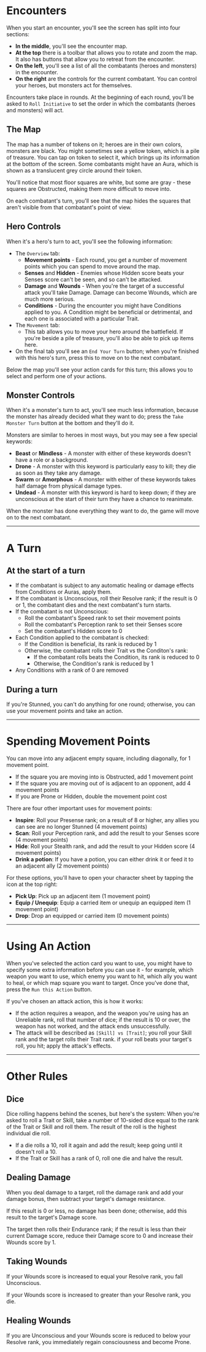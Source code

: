 # Encounters

When you start an encounter, you'll see the screen has split into four sections:

* **In the middle**, you'll see the encounter map.
* **At the top** there is a toolbar that allows you to rotate and zoom the map. It also has buttons that allow you to retreat from the encounter.
* **On the left**, you'll see a list of all the combatants (heroes and monsters) in the encounter.
* **On the right** are the controls for the current combatant. You can control your heroes, but monsters act for themselves.

Encounters take place in rounds. At the beginning of each round, you'll be asked to `Roll Initiative` to set the order in which the combatants (heroes and monsters) will act.

## The Map

The map has a number of tokens on it; heroes are in their own colors, monsters are black. You might sometimes see a yellow token, which is a pile of treasure. You can tap on token to select it, which brings up its information at the bottom of the screen. Some combatants might have an Aura, which is shown as a translucent grey circle around their token.

You'll notice that most floor squares are white, but some are gray - these squares are Obstructed, making them more difficult to move into.

On each combatant's turn, you'll see that the map hides the squares that aren't visible from that combatant's point of view.

## Hero Controls

When it's a hero's turn to act, you'll see the following information:

* The `Overview` tab:
  * **Movement points** - Each round, you get a number of movement points which you can spend to move around the map.
  * **Senses** and **Hidden** - Enemies whose Hidden score beats your Senses score can't be seen, and so can't be attacked.
  * **Damage** and **Wounds** - When you're the target of a successful attack you'll take Damage. Damage can become Wounds, which are much more serious.
  * **Conditions** - During the encounter you might have Conditions applied to you. A Condition might be beneficial or detrimental, and each one is associated with a particular Trait.
* The `Movement` tab:
  * This tab allows you to move your hero around the battlefield. If you're beside a pile of treasure, you'll also be able to pick up items here.
* On the final tab you'll see an `End Your Turn` button; when you're finished with this hero's turn, press this to move on to the next combatant.

Below the map you'll see your action cards for this turn; this allows you to select and perform one of your actions.

## Monster Controls

When it's a monster's turn to act, you'll see much less information, because the monster has already decided what they want to do; press the `Take Monster Turn` button at the bottom and they'll do it.

Monsters are similar to heroes in most ways, but you may see a few special keywords:
* **Beast** or **Mindless** - A monster with either of these keywords doesn't have a role or a background.
* **Drone** - A monster with this keyword is particularly easy to kill; they die as soon as they take any damage.
* **Swarm** or **Amorphous** - A monster with either of these keywords takes half damage from physical damage types.
* **Undead** - A monster with this keyword is hard to keep down; if they are unconscious at the start of their turn they have a chance to reanimate.

When the monster has done everything they want to do, the game will move on to the next combatant.

---

# A Turn

## At the start of a turn

* If the combatant is subject to any automatic healing or damage effects from Conditions or Auras, apply them.
* If the combatant is Unconscious, roll their Resolve rank; if the result is 0 or 1, the combatant dies and the next combatant's turn starts.
* If the combatant is not Unconscious:
  * Roll the combatant's Speed rank to set their movement points
  * Roll the combatant's Perception rank to set their Senses score
  * Set the combatant's Hidden score to 0
* Each Condition applied to the combatant is checked:
  * If the Condition is beneficial, its rank is reduced by 1
  * Otherwise, the combatant rolls their Trait vs the Conditon's rank:
    * If the combatant rolls beats the Condition, its rank is reduced to 0
    * Otherwise, the Condition's rank is reduced by 1
* Any Conditions with a rank of 0 are removed

## During a turn

If you're Stunned, you can't do anything for one round; otherwise, you can use your movement points and take an action.

---

# Spending Movement Points

You can move into any adjacent empty square, including diagonally, for 1 movement point.

* If the square you are moving into is Obstructed, add 1 movement point
* If the square you are moving out of is adjacent to an opponent, add 4 movement points
* If you are Prone or Hidden, double the movement point cost

There are four other important uses for movement points:

* **Inspire**: Roll your Presense rank; on a result of 8 or higher, any allies you can see are no longer Stunned (4 movement points)
* **Scan**: Roll your Perception rank, and add the result to your Senses score (4 movement points)
* **Hide**: Roll your Stealth rank, and add the result to your Hidden score (4 movement points)
* **Drink a potion**: If you have a potion, you can either drink it or feed it to an adjacent ally (2 movement points)

For these options, you'll have to open your character sheet by tapping the icon at the top right:

* **Pick Up**: Pick up an adjacent item (1 movement point)
* **Equip / Unequip**: Equip a carried item or unequip an equipped item (1 movement point)
* **Drop**: Drop an equipped or carried item (0 movement points)

---

# Using An Action

When you've selected the action card you want to use, you might have to specify some extra information before you can use it - for example, which weapon you want to use, which enemy you want to hit, which ally you want to heal, or which map square you want to target. Once you've done that, press the `Run this Action` button.

If you've chosen an attack action, this is how it works:
  * If the action requires a weapon, and the weapon you're using has an Unreliable rank, roll that number of dice; if the result is 10 or over, the weapon has not worked, and the attack ends unsuccessfully.
  * The attack will be described as `[Skill] vs [Trait]`; you roll your Skill rank and the target rolls their Trait rank. if your roll beats your target's roll, you hit; apply the attack's effects.

---

# Other Rules

## Dice

Dice rolling happens behind the scenes, but here's the system: When you're asked to roll a Trait or Skill, take a number of 10-sided dice equal to the rank of the Trait or Skill and roll them. The result of the roll is the highest individual die roll.

* If a die rolls a 10, roll it again and add the result; keep going until it doesn't roll a 10.
* If the Trait or Skill has a rank of 0, roll one die and halve the result.

## Dealing Damage

When you deal damage to a target, roll the damage rank and add your damage bonus, then subtract your target's damage resistance.

If this result is 0 or less, no damage has been done; otherwise, add this result to the target's Damage score.

The target then rolls their Endurance rank; if the result is less than their current Damage score, reduce their Damage score to 0 and increase their Wounds score by 1.

## Taking Wounds

If your Wounds score is increased to equal your Resolve rank, you fall Unconscious.

If your Wounds score is increased to greater than your Resolve rank, you die.

## Healing Wounds

If you are Unconscious and your Wounds score is reduced to below your Resolve rank, you immediately regain consciousness and become Prone.
